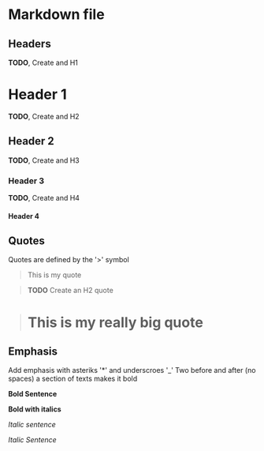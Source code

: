 # Markdown file

## Headers

**TODO**, Create and H1
# Header 1
**TODO**, Create and H2
## Header 2
**TODO**, Create and H3
### Header 3
**TODO**, Create and H4
#### Header 4

## Quotes

Quotes are defined by the '>' symbol

> This is my quote
> 

> **TODO** Create an H2 quote

> # This is my really big quote

## Emphasis

Add emphasis with asteriks '*' and underscroes '_'
Two before and after (no spaces) a section of texts makes it bold

**Bold Sentence**
 
__Bold with italics__

*Italic sentence*

_Italic Sentence_